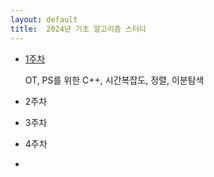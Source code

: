 ```yaml
---
layout: default
title:  2024년 기초 알고리즘 스터디
---
```


- [1주차](../post/files/2024_Algo_Beginner_W1%20(2).pdf)
    
    OT, PS를 위한 C++, 시간복잡도, 정렬, 이분탐색
- 2주차
    

- 3주차
- 4주차
- 